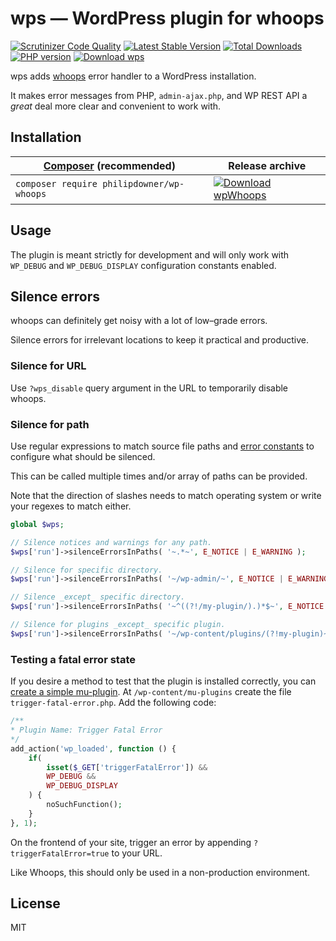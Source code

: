 # wps — WordPress plugin for whoops
[![Scrutinizer Code Quality](https://scrutinizer-ci.com/g/Rarst/wps/badges/quality-score.png?b=master)](https://scrutinizer-ci.com/g/Rarst/wps/?branch=master)
[![Latest Stable Version](https://poser.pugx.org/rarst/wps/v/stable)](https://packagist.org/packages/rarst/wps)
[![Total Downloads](https://poser.pugx.org/rarst/wps/downloads)](https://packagist.org/packages/rarst/wps)
[![PHP version](https://img.shields.io/packagist/php-v/rarst/wps.svg)](https://packagist.org/packages/rarst/wps)
[![Download wps](https://img.shields.io/badge/download-wps.zip-blue)](https://github.com/Rarst/wps/releases/latest/download/wps.zip)

wps adds [whoops](http://filp.github.io/whoops/) error handler to a WordPress installation. 

It makes error messages from PHP, `admin-ajax.php`, and WP REST API a _great_ deal more clear and convenient to work with.

## Installation

| [Composer](https://getcomposer.org/) (recommended) | Release archive                                                                                                                                                                |  
|----------------------------------------------------|--------------------------------------------------------------------------------------------------------------------------------------------------------------------------------|  
| `composer require philipdowner/wp-whoops`          | [![Download wpWhoops](https://img.shields.io/badge/download-wpWhoops.zip-blue?style=for-the-badge)](https://github.com/philipdowner/wpWhoops/releases/latest/download/wps.zip) |

## Usage

The plugin is meant strictly for development and will only work with `WP_DEBUG` and `WP_DEBUG_DISPLAY` configuration constants enabled.

## Silence errors

whoops can definitely get noisy with a lot of low–grade errors.

Silence errors for irrelevant locations to keep it practical and productive.

### Silence for URL

Use `?wps_disable` query argument in the URL to temporarily disable whoops. 

### Silence for path

Use regular expressions to match source file paths and [error constants](https://www.php.net/manual/en/errorfunc.constants.php) to configure what should be silenced.

This can be called multiple times and/or array of paths can be provided.

Note that the direction of slashes needs to match operating system or write your regexes to match either.

```php
global $wps;

// Silence notices and warnings for any path. 
$wps['run']->silenceErrorsInPaths( '~.*~', E_NOTICE | E_WARNING );

// Silence for specific directory.
$wps['run']->silenceErrorsInPaths( '~/wp-admin/~', E_NOTICE | E_WARNING );

// Silence _except_ specific directory.
$wps['run']->silenceErrorsInPaths( '~^((?!/my-plugin/).)*$~', E_NOTICE | E_WARNING );

// Silence for plugins _except_ specific plugin.
$wps['run']->silenceErrorsInPaths( '~/wp-content/plugins/(?!my-plugin)~', E_NOTICE | E_WARNING );
```
### Testing a fatal error state

If you desire a method to test that the plugin is installed correctly, you can [create a simple mu-plugin](https://developer.wordpress.org/advanced-administration/plugins/mu-plugins/). At `/wp-content/mu-plugins` create the file `trigger-fatal-error.php`. Add the following code:

```php
/**
* Plugin Name: Trigger Fatal Error
*/
add_action('wp_loaded', function () {
	if(
		isset($_GET['triggerFatalError']) &&
		WP_DEBUG &&
		WP_DEBUG_DISPLAY
	) {
		noSuchFunction();
	}
}, 1);
```

On the frontend of your site, trigger an error by appending `?triggerFatalError=true` to your URL.

Like Whoops, this should only be used in a non-production environment.

## License

MIT
